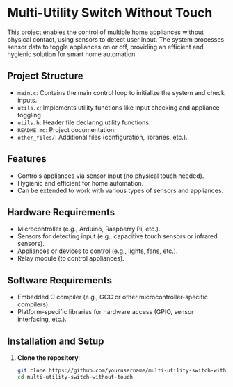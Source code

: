 # Multi-Utility Switch Without Touch

This project enables the control of multiple home appliances without physical contact, using sensors to detect user input. The system processes sensor data to toggle appliances on or off, providing an efficient and hygienic solution for smart home automation.

## Project Structure

- `main.c`: Contains the main control loop to initialize the system and check inputs.
- `utils.c`: Implements utility functions like input checking and appliance toggling.
- `utils.h`: Header file declaring utility functions.
- `README.md`: Project documentation.
- `other_files/`: Additional files (configuration, libraries, etc.).

## Features
- Controls appliances via sensor input (no physical touch needed).
- Hygienic and efficient for home automation.
- Can be extended to work with various types of sensors and appliances.

## Hardware Requirements
- Microcontroller (e.g., Arduino, Raspberry Pi, etc.).
- Sensors for detecting input (e.g., capacitive touch sensors or infrared sensors).
- Appliances or devices to control (e.g., lights, fans, etc.).
- Relay module (to control appliances).

## Software Requirements
- Embedded C compiler (e.g., GCC or other microcontroller-specific compilers).
- Platform-specific libraries for hardware access (GPIO, sensor interfacing, etc.).

## Installation and Setup

1. **Clone the repository**:
   ```bash
   git clone https://github.com/yourusername/multi-utility-switch-without-touch.git
   cd multi-utility-switch-without-touch
